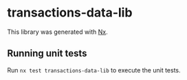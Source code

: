 # transactions-data-lib

This library was generated with [Nx](https://nx.dev).

## Running unit tests

Run `nx test transactions-data-lib` to execute the unit tests.
